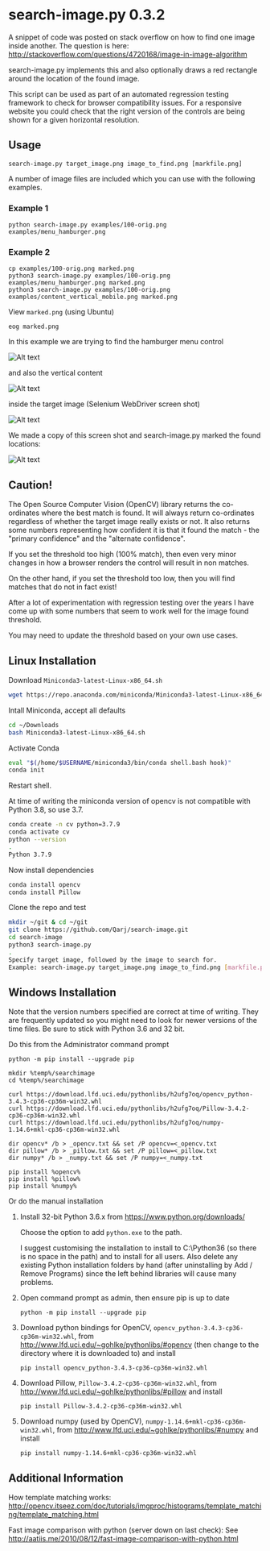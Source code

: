 # search-image.py 0.3.2

A snippet of code was posted on stack overflow on how to find one image inside another. The question is here: http://stackoverflow.com/questions/4720168/image-in-image-algorithm

search-image.py implements this and also optionally draws a red rectangle around the location of the found image.

This script can be used as part of an automated regression testing framework to check for browser compatibility issues. For a responsive website you could check that the right version of the controls are being shown for a given horizontal resolution.


## Usage

```
search-image.py target_image.png image_to_find.png [markfile.png]
```

A number of image files are included which you can use with the following examples.

### Example 1

```
python search-image.py examples/100-orig.png examples/menu_hamburger.png
```

### Example 2

```
cp examples/100-orig.png marked.png
python3 search-image.py examples/100-orig.png examples/menu_hamburger.png marked.png
python3 search-image.py examples/100-orig.png examples/content_vertical_mobile.png marked.png
```

View `marked.png` (using Ubuntu)

```
eog marked.png
```

In this example we are trying to find the hamburger menu control

![Alt text](examples/menu_hamburger.png?raw=true "Hamburger Menu Control")

and also the vertical content

![Alt text](examples/content_vertical_mobile.png?raw=true "Vertical Content")

inside the target image (Selenium WebDriver screen shot)

![Alt text](examples/100-orig.png?raw=true "Mobile View")

We made a copy of this screen shot and search-image.py marked the found locations:

![Alt text](examples/100-marked.png?raw=true "Hamburger Menu Control")


## Caution!

The Open Source Computer Vision (OpenCV) library returns the co-ordinates where the best match is found. It will always return co-ordinates regardless of whether the target image really exists or not. It also returns some numbers representing how confident it is that it found the match - the "primary confidence" and the "alternate confidence".

If you set the threshold too high (100% match), then even very minor changes in how a browser renders the control will result in non matches.

On the other hand, if you set the threshold too low, then you will find matches that do not in fact exist!

After a lot of experimentation with regression testing over the years I have come up with some numbers that seem to work well for the image found threshold.

You may need to update the threshold based on your own use cases.


## Linux Installation

Download `Miniconda3-latest-Linux-x86_64.sh`

```bash
wget https://repo.anaconda.com/miniconda/Miniconda3-latest-Linux-x86_64.sh -P ~/Downloads/
```

Intall Miniconda, accept all defaults

```bash
cd ~/Downloads
bash Miniconda3-latest-Linux-x86_64.sh
```

Activate Conda

```bash
eval "$(/home/$USERNAME/miniconda3/bin/conda shell.bash hook)"
conda init
```

Restart shell.

At time of writing the miniconda version of opencv is not compatible with Python 3.8, so use 3.7.

```bash
conda create -n cv python=3.7.9
conda activate cv
python --version
.
Python 3.7.9
```

Now install dependencies

```bash
conda install opencv
conda install Pillow
```

Clone the repo and test

```bash
mkdir ~/git & cd ~/git
git clone https://github.com/Qarj/search-image.git
cd search-image
python3 search-image.py
.
Specify target image, followed by the image to search for.
Example: search-image.py target_image.png image_to_find.png [markfile.png]
```


## Windows Installation

Note that the version numbers specified are correct at time of writing. They are frequently updated so you might need to look for newer versions of the time files. Be sure to stick with Python 3.6 and 32 bit.

Do this from the Administrator command prompt

```
python -m pip install --upgrade pip

mkdir %temp%/searchimage
cd %temp%/searchimage

curl https://download.lfd.uci.edu/pythonlibs/h2ufg7oq/opencv_python-3.4.3-cp36-cp36m-win32.whl
curl https://download.lfd.uci.edu/pythonlibs/h2ufg7oq/Pillow-3.4.2-cp36-cp36m-win32.whl
curl https://download.lfd.uci.edu/pythonlibs/h2ufg7oq/numpy-1.14.6+mkl-cp36-cp36m-win32.whl

dir opencv* /b > _opencv.txt && set /P opencv=<_opencv.txt
dir pillow* /b > _pillow.txt && set /P pillow=<_pillow.txt
dir numpy* /b > _numpy.txt && set /P numpy=<_numpy.txt

pip install %opencv%
pip install %pillow%
pip install %numpy%
```

Or do the manual installation

1. Install 32-bit Python 3.6.x from https://www.python.org/downloads/

   Choose the option to add `python.exe` to the path.
   
   I suggest customising the installation to install to C:\Python36 (so there is no space in the path) and to install for all users.
   Also delete any existing Python installation folders by hand (after uninstalling by Add / Remove Programs) since the left behind libraries will cause many problems.

2. Open command prompt as admin, then ensure pip is up to date

    ```
    python -m pip install --upgrade pip
    ```

3. Download python bindings for OpenCV, `opencv_python-3.4.3-cp36-cp36m-win32.whl`, from http://www.lfd.uci.edu/~gohlke/pythonlibs/#opencv (then change to the directory where it is downloaded to) and install

    ```
    pip install opencv_python-3.4.3-cp36-cp36m-win32.whl
    ```

4. Download Pillow, `Pillow-3.4.2-cp36-cp36m-win32.whl`, from http://www.lfd.uci.edu/~gohlke/pythonlibs/#pillow and install

    ```
    pip install Pillow-3.4.2-cp36-cp36m-win32.whl
    ```

5. Download numpy (used by OpenCV), `numpy-1.14.6+mkl-cp36-cp36m-win32.whl`, from http://www.lfd.uci.edu/~gohlke/pythonlibs/#numpy and install

    ```
    pip install numpy-1.14.6+mkl-cp36-cp36m-win32.whl
    ```


## Additional Information

How template matching works:
http://opencv.itseez.com/doc/tutorials/imgproc/histograms/template_matching/template_matching.html

Fast image comparison with python (server down on last check):
See http://aatiis.me/2010/08/12/fast-image-comparison-with-python.html

